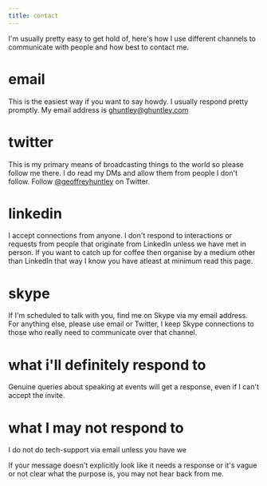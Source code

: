 ```yaml
---
title: contact
---
```


I'm usually pretty easy to get hold of, here's how I use different channels to communicate with people and how best to contact me.

# email

This is the easiest way if you want to say howdy. I usually respond pretty promptly. My email address is <a href="mailto:ghuntley@ghuntley.com">ghuntley@ghuntley.com</a>

# twitter

This is my primary means of broadcasting things to the world so please follow me there. I do read my DMs and allow them from people I don't follow. Follow <a href="http://twitter.com/geoffreyhuntley">@geoffreyhuntley</a> on Twitter.

# linkedin

I accept connections from anyone. I don't respond to interactions or requests from people that originate from LinkedIn unless we have met in person. If you want to catch up for coffee then organise by a medium other than LinkedIn that way I know you have atleast at minimum read this page. 

# skype

If I'm scheduled to talk with you, find me on Skype via my email address. For anything else, please use email or Twitter, I keep Skype connections to those who really need to communicate over that channel.

# what i'll definitely respond to

Genuine queries about speaking at events will get a response, even if I can't accept the invite.

# what I may not respond to

I do not do tech-support via email unless you have we 

If your message doesn't explicitly look like it needs a response or it's vague or not clear what the purpose is, you may not hear back from me.
